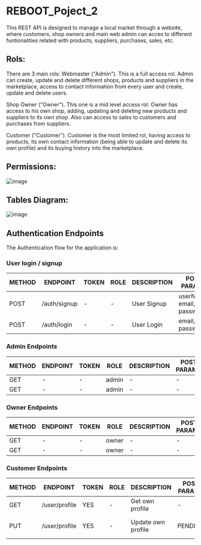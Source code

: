 # REBOOT_Poject_2
This REST API is designed to manage a local market through a website, where customers, shop owners and main web admin can acces to different funtionalities related with products, suppliers,  purchases, sales, etc. 

## Rols:
There are 3 main rols:
Webmaster ("Admin"). This is a full access rol. Admin can create, update and delete different shops, products and suppliers in the marketplace, access to contact information from every user and create, update and delete users. 

Shop Owner ("Owner"). This one is a mid level access rol. Owner has access to his own shop, adding, updating and deleting new products and suppliers to its own shop. Also can access to sales to customers and purchases from suppliers. 

Customer ("Customer"). Customer is the most limited rol, having access to products, its own contact information (being able to update and delete its own profile) and its buying history into the marketplace. 

## Permissions:
![image](https://github.com/jmorma3/REBOOT_Poject_2/assets/122169852/6479f67d-8c4d-4cf9-82ee-894e9500d04f)

## Tables Diagram:
![image](https://github.com/jmorma3/REBOOT_Poject_2/assets/122169852/d9b91d10-186b-4e54-b45a-7d7870381dc3)



## Authentication Endpoints

The Authentication flow for the application is:

### User login / signup

METHOD | ENDPOINT         | TOKEN | ROLE | DESCRIPTION              | POST PARAMS                                     | RETURNS
-------|------------------|-------|------|--------------------|-------------------------------------------------|--------------------
POST   | /auth/signup     | -     | - | User Signup           | userName, email, password | {token : token}
POST   | /auth/login     | -     | - | User Login           | email, password | {token : token}


### Admin Endpoints

METHOD | ENDPOINT         | TOKEN | ROLE | DESCRIPTION              | POST PARAMS                                     | RETURNS
-------|------------------|-------|------|--------------------|-------------------------------------------------|--------------------
GET   | -     | -     | admin | -             | -  | -
GET  | -    | -     | admin | -             | - | -


### Owner Endpoints

METHOD | ENDPOINT         | TOKEN | ROLE | DESCRIPTION              | POST PARAMS                                     | RETURNS
-------|------------------|-------|------|--------------------|-------------------------------------------------|--------------------
GET   | -     | -     | owner | -             | -  | -
GET  | -    | -     | owner | -             | - | -


### Customer Endpoints

METHOD | ENDPOINT         | TOKEN | ROLE | DESCRIPTION              | POST PARAMS                                     | RETURNS
-------|------------------|-------|------|--------------------|-------------------------------------------------|--------------------
GET   | /user/profile     | YES    | - | Get own profile            | -  | {user}
PUT   | /user/profile     | YES    | - | Update own profile            | PENDING | {message: "Profile updated!"}

